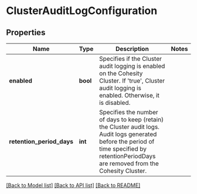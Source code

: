 # ClusterAuditLogConfiguration

## Properties
Name | Type | Description | Notes
------------ | ------------- | ------------- | -------------
**enabled** | **bool** | Specifies if the Cluster audit logging is enabled on the Cohesity Cluster. If &#39;true&#39;, Cluster audit logging is enabled. Otherwise, it is disabled. | 
**retention_period_days** | **int** | Specifies the number of days to keep (retain) the Cluster audit logs. Audit logs generated before the period of time specified by retentionPeriodDays are removed from the Cohesity Cluster. | 

[[Back to Model list]](../README.md#documentation-for-models) [[Back to API list]](../README.md#documentation-for-api-endpoints) [[Back to README]](../README.md)


